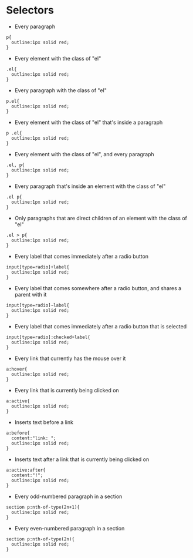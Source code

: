 # Selectors

- Every paragraph

```
p{
  outline:1px solid red;
}
```

- Every element with the class of "el"

```
.el{
  outline:1px solid red;
}
```

- Every paragraph with the class of "el"

```
p.el{
  outline:1px solid red;
}
```

- Every element with the class of "el" that's inside a paragraph

```
p .el{
  outline:1px solid red;
}
```

- Every element with the class of "el", and every paragraph

```
.el, p{
  outline:1px solid red;
}
```

- Every paragraph that's inside an element with the class of "el"

```
.el p{
  outline:1px solid red;
}
```

- Only paragraphs that are direct children of an element with the class of "el"

```
.el > p{
  outline:1px solid red;
}
```

- Every label that comes immediately after a radio button

```
input[type=radio]+label{
  outline:1px solid red;
}
```

- Every label that comes somewhere after a radio button, and shares a parent with it

```
input[type=radio]~label{
  outline:1px solid red;
}
```

- Every label that comes immediately after a radio button that is selected

```
input[type=radio]:checked+label{
  outline:1px solid red;
}
```

- Every link that currently has the mouse over it

```
a:hover{
  outline:1px solid red;
}
```

- Every link that is currently being clicked on

```
a:active{
  outline:1px solid red;
}
```

- Inserts text before a link

```
a:before{
  content:"link: ";
  outline:1px solid red;
}
```

- Inserts text after a link that is currently being clicked on

```
a:active:after{
  content:"!";
  outline:1px solid red;
}
```

- Every odd-numbered paragraph in a section

```
section p:nth-of-type(2n+1){
  outline:1px solid red;
}
```

- Every even-numbered paragraph in a section

```
section p:nth-of-type(2n){
  outline:1px solid red;
}
```
